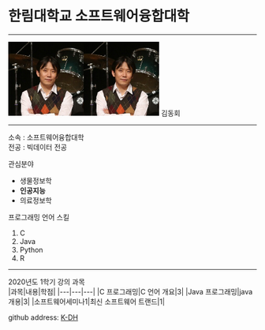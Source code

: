 # 한림대학교 소프트웨어융합대학
---
<img src=kdh.png height=150 widht=150><img src=kdh.png height=150 widht=150>
김동회

---

소속 : 소프트웨어융합대학   
전공 : 빅데이터 전공

관심분야   
* 생물정보학 
* **인공지능**
* 의료정보학

프로그래밍 언어 스킬   
1. C
2. Java
3. Python
4. R

-------------------

2020년도 1학기 강의 과목  
|과목|내용|학점|
|---|---|---|
|C 프로그래밍|C 언어 개요|3|
|Java 프로그래밍|java 개용|3|
|소프트웨어세미나1|최신 소프트웨어 트랜드|1|


github address: [K-DH][github]

[github]:http://github.com/K-DH



